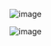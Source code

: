 ![image](https://github.com/user-attachments/assets/7a64e80c-9f1f-407a-b747-5df0cd6c80e5)


![image](https://github.com/user-attachments/assets/d3921b83-b795-486c-b286-c7b745160140)
